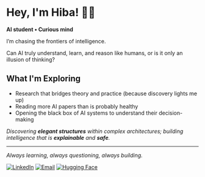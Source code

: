 # Hey, I'm Hiba! 👋🤓

**AI student • Curious mind**

I’m chasing the frontiers of intelligence.

Can AI truly understand, learn, and reason like humans, or is it only an illusion of thinking?

## What I'm Exploring
- Research that bridges theory and practice (because discovery lights me up)
- Reading more AI papers than is probably healthy
- Opening the black box of AI systems to understand their decision-making
  


*Discovering **elegant structures** within complex architectures; building intelligence that is **explainable** and **safe**.*

---

*Always learning, always questioning, always building.*

[![LinkedIn](https://img.shields.io/badge/-LinkedIn-blue?style=flat&logo=Linkedin&logoColor=white)](https://linkedin.com/in/hibasofyan)
[![Email](https://img.shields.io/badge/-Email-red?style=flat&logo=Gmail&logoColor=white)](mailto:hibasofyan3@gmail.com)
[![Hugging Face](https://img.shields.io/badge/-🤗%20Hugging%20Face-yellow?style=flat&logo=HuggingFace&logoColor=black)](https://huggingface.co/hibasofyan)
